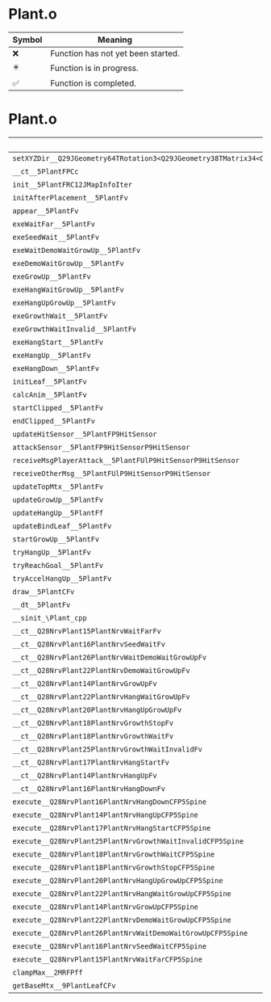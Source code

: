 # Plant.o
| Symbol | Meaning 
| ------------- | ------------- 
| :x: | Function has not yet been started. 
| :eight_pointed_black_star: | Function is in progress. 
| :white_check_mark: | Function is completed. 


# Plant.o
| Symbol | Decompiled? |
| ------------- | ------------- |
| `setXYZDir__Q29JGeometry64TRotation3<Q29JGeometry38TMatrix34<Q29JGeometry13SMatrix34C<f>>>FRCQ29JGeometry8TVec3<f>RCQ29JGeometry8TVec3<f>RCQ29JGeometry8TVec3<f>` | :x: |
| `__ct__5PlantFPCc` | :x: |
| `init__5PlantFRC12JMapInfoIter` | :x: |
| `initAfterPlacement__5PlantFv` | :x: |
| `appear__5PlantFv` | :x: |
| `exeWaitFar__5PlantFv` | :x: |
| `exeSeedWait__5PlantFv` | :x: |
| `exeWaitDemoWaitGrowUp__5PlantFv` | :x: |
| `exeDemoWaitGrowUp__5PlantFv` | :x: |
| `exeGrowUp__5PlantFv` | :x: |
| `exeHangWaitGrowUp__5PlantFv` | :x: |
| `exeHangUpGrowUp__5PlantFv` | :x: |
| `exeGrowthWait__5PlantFv` | :x: |
| `exeGrowthWaitInvalid__5PlantFv` | :x: |
| `exeHangStart__5PlantFv` | :x: |
| `exeHangUp__5PlantFv` | :x: |
| `exeHangDown__5PlantFv` | :x: |
| `initLeaf__5PlantFv` | :x: |
| `calcAnim__5PlantFv` | :x: |
| `startClipped__5PlantFv` | :x: |
| `endClipped__5PlantFv` | :x: |
| `updateHitSensor__5PlantFP9HitSensor` | :x: |
| `attackSensor__5PlantFP9HitSensorP9HitSensor` | :x: |
| `receiveMsgPlayerAttack__5PlantFUlP9HitSensorP9HitSensor` | :x: |
| `receiveOtherMsg__5PlantFUlP9HitSensorP9HitSensor` | :x: |
| `updateTopMtx__5PlantFv` | :x: |
| `updateGrowUp__5PlantFv` | :x: |
| `updateHangUp__5PlantFf` | :x: |
| `updateBindLeaf__5PlantFv` | :x: |
| `startGrowUp__5PlantFv` | :x: |
| `tryHangUp__5PlantFv` | :x: |
| `tryReachGoal__5PlantFv` | :x: |
| `tryAccelHangUp__5PlantFv` | :x: |
| `draw__5PlantCFv` | :x: |
| `__dt__5PlantFv` | :x: |
| `__sinit_\Plant_cpp` | :x: |
| `__ct__Q28NrvPlant15PlantNrvWaitFarFv` | :x: |
| `__ct__Q28NrvPlant16PlantNrvSeedWaitFv` | :x: |
| `__ct__Q28NrvPlant26PlantNrvWaitDemoWaitGrowUpFv` | :x: |
| `__ct__Q28NrvPlant22PlantNrvDemoWaitGrowUpFv` | :x: |
| `__ct__Q28NrvPlant14PlantNrvGrowUpFv` | :x: |
| `__ct__Q28NrvPlant22PlantNrvHangWaitGrowUpFv` | :x: |
| `__ct__Q28NrvPlant20PlantNrvHangUpGrowUpFv` | :x: |
| `__ct__Q28NrvPlant18PlantNrvGrowthStopFv` | :x: |
| `__ct__Q28NrvPlant18PlantNrvGrowthWaitFv` | :x: |
| `__ct__Q28NrvPlant25PlantNrvGrowthWaitInvalidFv` | :x: |
| `__ct__Q28NrvPlant17PlantNrvHangStartFv` | :x: |
| `__ct__Q28NrvPlant14PlantNrvHangUpFv` | :x: |
| `__ct__Q28NrvPlant16PlantNrvHangDownFv` | :x: |
| `execute__Q28NrvPlant16PlantNrvHangDownCFP5Spine` | :x: |
| `execute__Q28NrvPlant14PlantNrvHangUpCFP5Spine` | :x: |
| `execute__Q28NrvPlant17PlantNrvHangStartCFP5Spine` | :x: |
| `execute__Q28NrvPlant25PlantNrvGrowthWaitInvalidCFP5Spine` | :x: |
| `execute__Q28NrvPlant18PlantNrvGrowthWaitCFP5Spine` | :x: |
| `execute__Q28NrvPlant18PlantNrvGrowthStopCFP5Spine` | :x: |
| `execute__Q28NrvPlant20PlantNrvHangUpGrowUpCFP5Spine` | :x: |
| `execute__Q28NrvPlant22PlantNrvHangWaitGrowUpCFP5Spine` | :x: |
| `execute__Q28NrvPlant14PlantNrvGrowUpCFP5Spine` | :x: |
| `execute__Q28NrvPlant22PlantNrvDemoWaitGrowUpCFP5Spine` | :x: |
| `execute__Q28NrvPlant26PlantNrvWaitDemoWaitGrowUpCFP5Spine` | :x: |
| `execute__Q28NrvPlant16PlantNrvSeedWaitCFP5Spine` | :x: |
| `execute__Q28NrvPlant15PlantNrvWaitFarCFP5Spine` | :x: |
| `clampMax__2MRFPff` | :x: |
| `getBaseMtx__9PlantLeafCFv` | :x: |
